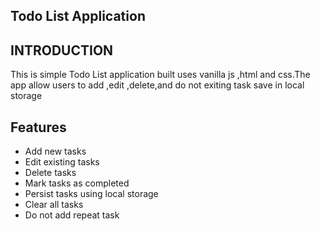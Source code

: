 ## Todo List Application

## INTRODUCTION
This is simple Todo List application built uses vanilla js ,html and css.The app allow users to add ,edit ,delete,and do not exiting task save in local storage

## Features
- Add new tasks
- Edit existing tasks
- Delete tasks
- Mark tasks as completed
- Persist tasks using local storage
- Clear all tasks
- Do not add repeat task
